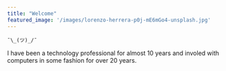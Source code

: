```yaml
---
title: "Welcome"
featured_image: '/images/lorenzo-herrera-p0j-mE6mGo4-unsplash.jpg'
---
```

`¯\_(ツ)_/¯`

I have been a technology professional for almost 10 years and involed with computers in some fashion for over 20 years.
